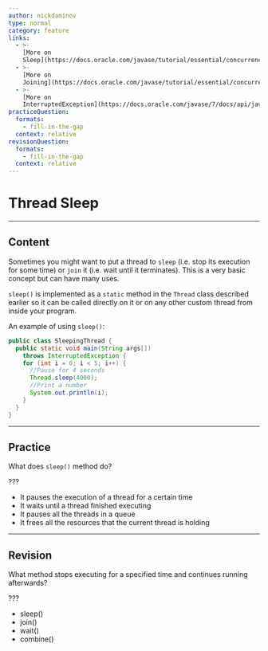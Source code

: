 ```yaml
---
author: nickdaminov
type: normal
category: feature
links:
  - >-
    [More on
    Sleep](https://docs.oracle.com/javase/tutorial/essential/concurrency/sleep.html){website}
  - >-
    [More on
    Joining](https://docs.oracle.com/javase/tutorial/essential/concurrency/join.html){website}
  - >-
    [More on
    InterruptedException](https://docs.oracle.com/javase/7/docs/api/java/lang/InterruptedException.html){website}
practiceQuestion:
  formats:
    - fill-in-the-gap
  context: relative
revisionQuestion:
  formats:
    - fill-in-the-gap
  context: relative
---
```


# Thread Sleep


---

## Content

Sometimes you might want to put a thread to `sleep` (i.e. stop its execution for some time) or `join` it (i.e. wait until it terminates). This is a very basic concept but can have many uses.

`sleep()` is implemented as a `static` method in the `Thread` class described earlier so it can be called directly on it or on any other custom thread from inside your program.

An example of using `sleep()`:

```java
public class SleepingThread {
  public static void main(String args[])
    throws InterruptedException {
    for (int i = 0; i < 5; i++) {
      //Pause for 4 seconds
      Thread.sleep(4000);
      //Print a number
      System.out.println(i);
    }
  }
}
```


---

## Practice

What does `sleep()` method do?

???

- It pauses the execution of a thread for a certain time
- It waits until a thread finished executing
- It pauses all the threads in a queue
- It frees all the resources that the current thread is holding


---

## Revision

What method stops executing for a specified time and continues running afterwards?

???

- sleep()
- join()
- wait()
- combine()

